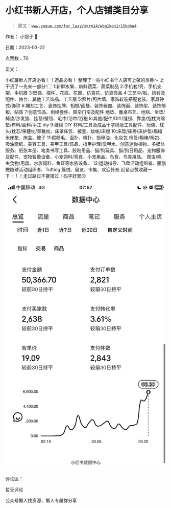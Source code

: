 # 小红书新人开店，个人店铺类目分享

> 原文：[`www.yuque.com/for_lazy/xkrm14/wbg1kon1r15kpha4`](https://www.yuque.com/for_lazy/xkrm14/wbg1kon1r15kpha4)



作者： 小银子 💓



日期：2023-03-22



点赞数：70



正文：



小红薯新人开店必看！！选品必看！ 整理了一些小红书个人店可上架的类目～ 上干货了～先来一部分👇🏻 1:新鲜水果、新鲜蔬菜、蔬菜制品 2:手机套/壳、手机支架、手机膜 3:壁饰、摆件、花瓶、花器、仿真花、仿真饰品 4:工艺伞/船、风铃及配件、烛台、其他工艺饰品、工艺扇 5:照片/照片墙、家饰软装搭配套装、家具钟式/饰钟 6:雕刻工艺、装饰挂牌、相框/画框、装饰器皿、装饰画、装饰架、装饰搁板、贴饰 7:创意饰品、刺绣套件、窗帘门帘及配件 地垫、餐桌布艺、地毯、坐垫/椅垫/沙发垫、挂毯/壁毯、毛巾/浴巾/浴袍 8:其他/配件/DIY/缝纫、靠垫/抱枕海绵垫/布料/面料/手工 diy 9:缝纫 DIY 材料/工具及成品十字绣及工具配件、玩偶、枕头/枕芯/保健枕/颈椎枕、床罩床笠、被套、蚊帐/床幔 10:床垫/床褥/床护垫/榻榻米床垫、床盖、被子 11:假睫毛、面扑、粉扑、指甲油、化妆包 棉签/棉棒/棉包、吸油面纸、美容工具、美甲工具/饰品、指甲护理/洗甲水、创意迷你植物、多媒体服务、纸张本册、笔类书写工具、胶粘用品、猫/狗玩具、猫/狗日用品、宠物服饰及配件、宠物智能设备、小宠饲料/零食、小宠用品、鸟食、鸟类用品、 爬虫/鸣虫食物/用具、水族饲料、鱼缸等水族设备、 12:运动指导、飞盘活动组织者、腰旗橄榄球活动组织者、Tufting 簇绒、展览、市集、欢迎补充 赶紧点赞收藏一下！！！走过路过不要错过！码字好累😔



![](img/768f32fd657d8fa6d18381045d966b51.png)



评论区：



暂无评论



公众号懒人找资源，懒人专属群分享

